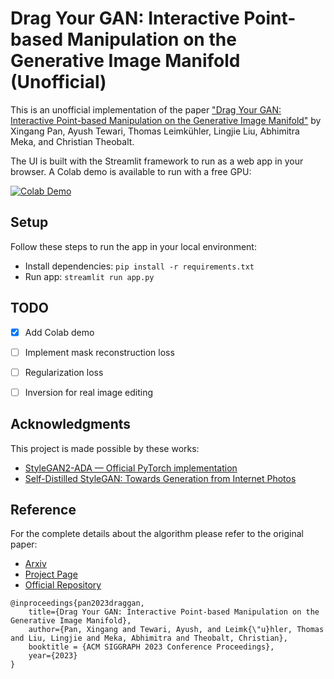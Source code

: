 # Drag Your GAN: Interactive Point-based Manipulation on the Generative Image Manifold (Unofficial)


This is an unofficial implementation of the paper ["Drag Your GAN: Interactive Point-based Manipulation on the Generative Image Manifold"](https://arxiv.org/pdf/2305.10973.pdf) by Xingang Pan, Ayush Tewari, Thomas Leimkühler, Lingjie Liu, Abhimitra Meka, and Christian Theobalt. 

The UI is built with the Streamlit framework to run as a web app in your browser. A Colab demo is available to run with a free GPU:

[![Colab Demo](https://colab.research.google.com/assets/colab-badge.svg)](https://colab.research.google.com/drive/1E8s9ZMQMlKXcb9KahA-_fCd63HHl4XiH?usp=sharing)


## Setup

Follow these steps to run the app in your local environment:

* Install dependencies: `pip install -r requirements.txt`
* Run app: `streamlit run app.py`


## TODO

- [X] Add Colab demo
- [ ] Implement mask reconstruction loss
- [ ] Regularization loss
- [ ] Inversion for real image editing


## Acknowledgments

This project is made possible by these works:

* [StyleGAN2-ADA — Official PyTorch implementation](https://github.com/NVlabs/stylegan2-ada-pytorch)
* [Self-Distilled StyleGAN: Towards Generation from Internet Photos](https://github.com/self-distilled-stylegan/self-distilled-internet-photos)


## Reference

For the complete details about the algorithm please refer to the original paper:

* [Arxiv](https://arxiv.org/abs/2305.10973)
* [Project Page](link-to-project-page)
* [Official Repository](https://github.com/XingangPan/DragGAN)

```
@inproceedings{pan2023draggan,
    title={Drag Your GAN: Interactive Point-based Manipulation on the Generative Image Manifold}, 
    author={Pan, Xingang and Tewari, Ayush, and Leimk{\"u}hler, Thomas and Liu, Lingjie and Meka, Abhimitra and Theobalt, Christian},
    booktitle = {ACM SIGGRAPH 2023 Conference Proceedings},
    year={2023}
}
```